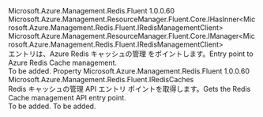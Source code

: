 <Type Name="IRedisManager" FullName="Microsoft.Azure.Management.Redis.Fluent.IRedisManager">
  <TypeSignature Language="C#" Value="public interface IRedisManager : Microsoft.Azure.Management.ResourceManager.Fluent.Core.IHasInner&lt;Microsoft.Azure.Management.Redis.Fluent.IRedisManagementClient&gt;, Microsoft.Azure.Management.ResourceManager.Fluent.Core.IManager&lt;Microsoft.Azure.Management.Redis.Fluent.IRedisManagementClient&gt;" />
  <TypeSignature Language="ILAsm" Value=".class public interface auto ansi abstract IRedisManager implements class Microsoft.Azure.Management.ResourceManager.Fluent.Core.IHasInner`1&lt;class Microsoft.Azure.Management.Redis.Fluent.IRedisManagementClient&gt;, class Microsoft.Azure.Management.ResourceManager.Fluent.Core.IManager`1&lt;class Microsoft.Azure.Management.Redis.Fluent.IRedisManagementClient&gt;, class Microsoft.Azure.Management.ResourceManager.Fluent.Core.IManagerBase" />
  <TypeSignature Language="DocId" Value="T:Microsoft.Azure.Management.Redis.Fluent.IRedisManager" />
  <TypeSignature Language="VB.NET" Value="Public Interface IRedisManager&#xA;Implements IHasInner(Of IRedisManagementClient), IManager(Of IRedisManagementClient)" />
  <TypeSignature Language="F#" Value="type IRedisManager = interface&#xA;    interface IManager&lt;IRedisManagementClient&gt;&#xA;    interface IHasInner&lt;IRedisManagementClient&gt;&#xA;    interface IManagerBase" />
  <AssemblyInfo>
    <AssemblyName>Microsoft.Azure.Management.Redis.Fluent</AssemblyName>
    <AssemblyVersion>1.0.0.60</AssemblyVersion>
  </AssemblyInfo>
  <Interfaces>
    <Interface>
      <InterfaceName>Microsoft.Azure.Management.ResourceManager.Fluent.Core.IHasInner&lt;Microsoft.Azure.Management.Redis.Fluent.IRedisManagementClient&gt;</InterfaceName>
    </Interface>
    <Interface>
      <InterfaceName>Microsoft.Azure.Management.ResourceManager.Fluent.Core.IManager&lt;Microsoft.Azure.Management.Redis.Fluent.IRedisManagementClient&gt;</InterfaceName>
    </Interface>
  </Interfaces>
  <Docs>
    <summary>
            <span data-ttu-id="06153-101">エントリは、Azure Redis キャッシュの管理 をポイントします。</span><span class="sxs-lookup"><span data-stu-id="06153-101">Entry point to Azure Redis Cache management.</span></span>
            </summary>
    <remarks>To be added.</remarks>
  </Docs>
  <Members>
    <Member MemberName="RedisCaches">
      <MemberSignature Language="C#" Value="public Microsoft.Azure.Management.Redis.Fluent.IRedisCaches RedisCaches { get; }" />
      <MemberSignature Language="ILAsm" Value=".property instance class Microsoft.Azure.Management.Redis.Fluent.IRedisCaches RedisCaches" />
      <MemberSignature Language="DocId" Value="P:Microsoft.Azure.Management.Redis.Fluent.IRedisManager.RedisCaches" />
      <MemberSignature Language="VB.NET" Value="Public ReadOnly Property RedisCaches As IRedisCaches" />
      <MemberSignature Language="F#" Value="member this.RedisCaches : Microsoft.Azure.Management.Redis.Fluent.IRedisCaches" Usage="Microsoft.Azure.Management.Redis.Fluent.IRedisManager.RedisCaches" />
      <MemberType>Property</MemberType>
      <AssemblyInfo>
        <AssemblyName>Microsoft.Azure.Management.Redis.Fluent</AssemblyName>
        <AssemblyVersion>1.0.0.60</AssemblyVersion>
      </AssemblyInfo>
      <ReturnValue>
        <ReturnType>Microsoft.Azure.Management.Redis.Fluent.IRedisCaches</ReturnType>
      </ReturnValue>
      <Docs>
        <summary>
            <span data-ttu-id="06153-102">Redis キャッシュの管理 API エントリ ポイントを取得します。</span><span class="sxs-lookup"><span data-stu-id="06153-102">Gets the Redis Cache management API entry point.</span></span>
            </summary>
        <value>To be added.</value>
        <remarks>To be added.</remarks>
      </Docs>
    </Member>
  </Members>
</Type>